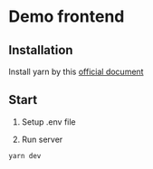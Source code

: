 # Demo frontend

## Installation

Install yarn by this [official document](https://classic.yarnpkg.com/lang/en/docs/install/#debian-stable)

## Start

1. Setup .env file

2. Run server

```bash
yarn dev
```
